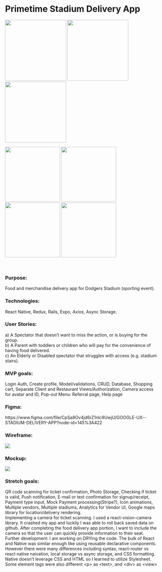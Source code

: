 <h1>Primetime Stadium Delivery App</h1>
<p float="center">
  <img src="https://github.com/ChefJoseph/StadiumApp-Frontend/blob/main/assets/Simulator%20Screen%20Shot%20-%20iPhone%2013%20-%202022-10-23%20at%2013.58.25.png" width="200" />
  <img src="https://github.com/ChefJoseph/StadiumApp-Frontend/blob/main/assets/Simulator%20Screen%20Shot%20-%20iPhone%2013%20-%202022-10-23%20at%2013.59.09.png" width="200" /> 
  <img src="https://github.com/ChefJoseph/StadiumApp-Frontend/blob/main/assets/Simulator%20Screen%20Shot%20-%20iPhone%2013%20-%202022-10-23%20at%2013.59.13.png" width="200" />
</p>
<p float="center">
  <img src="https://github.com/ChefJoseph/StadiumApp-Frontend/blob/main/assets/Simulator%20Screen%20Shot%20-%20iPhone%2013%20-%202022-10-23%20at%2014.00.38.png" width="180" />
  <img src="https://github.com/ChefJoseph/StadiumApp-Frontend/blob/main/assets/Simulator%20Screen%20Shot%20-%20iPhone%2013%20-%202022-10-23%20at%2014.01.03.png" width="180" />
  <img src="https://github.com/ChefJoseph/StadiumApp-Frontend/blob/main/assets/Simulator%20Screen%20Shot%20-%20iPhone%2013%20-%202022-10-23%20at%2014.01.33.png" width="180" />
  <img src="https://github.com/ChefJoseph/StadiumApp-Frontend/blob/main/assets/Simulator%20Screen%20Shot%20-%20iPhone%2013%20-%202022-10-23%20at%2014.00.51.png" width="180" />
</p>
<br>
<h3>Purpose:</h3> Food and merchandise delivery app for Dodgers Stadium (sporting event).
<br>
<h3>Technologies:</h3> React Native, Redux, Rails, Expo, Axios, Async Storage.
<br>
<h3>User Stories:</h3>
a) A Spectator that doesn’t want to miss the action, or is buying for the group.
<br>b) A Parent with toddlers or children who will pay for the convenience of having food delivered. 
<br>c) An Elderly or Disabled spectator that struggles with access (e.g. stadium stairs).
<br>
<h3>MVP goals:</h3> Login Auth, Create profile, Model/validations, CRUD, Database, Shopping cart, Separate Client and Restaurant Views/Authorization, Camera access for avatar and ID, Pop-out Menu: Referral page, Help page
<br>
<h3>Figma:</h3>
https://www.figma.com/file/CpSa8Ov4jd6rZ1nlc9UwjU/GOOGLE-UX--STADIUM-DELIVERY-APP?node-id=145%3A422
<h3>Wireframe:</h3>
<image src="https://github.com/ChefJoseph/StadiumApp-Frontend/blob/main/assets/Stadium-Wireframe.png"/>
<h3>Mockup:</h3>
<image src="https://github.com/ChefJoseph/StadiumApp-Frontend/blob/main/assets/Stadium-%20Mockup.png"/>
<br>
<h3>Stretch goals:</h3> QR code scanning for ticket confirmation, Photo Storage, Checking if ticket is valid, Push notification, E-mail or text confirmation for signup/receipt, Payment type input, Mock Payment processing(Stripe?), Icon animations, Multiple vendors, Multiple stadiums, Analytics for Vendor UI, Google maps library for location/delivery rendering.
<br>
Implementing a camera for ticket scanning. I used a react-vision-camera library. It crashed my app and luckily I was able to roll back saved data on github. After completing the food delivery app portion, I want to include the camera so that the user can quickly provide information to their seat. 
<br>
Further development: I am working on DRYing the code. The bulk of React and Native was similar enough like using reusable declarative components. However there were many differences including syntax, react-router vs react native naivation, local storage vs async storage, and CSS formatting. Native doesn’t leverage CSS and HTML so I learned to utilize Stylesheet. Some element tags were also different &lt;p&gt as &lt;text&gt, and &lt;div&gt as &lt;view&gt
